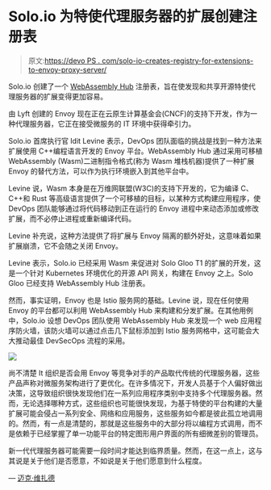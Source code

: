 # Solo.io 为特使代理服务器的扩展创建注册表

> 原文:[https://devo PS . com/solo-io-creates-registry-for-extensions-to-envoy-proxy-server/](https://devops.com/solo-io-creates-registry-for-extensions-to-envoy-proxy-server/)

Solo.io 创建了一个 [WebAssembly Hub](https://www.globenewswire.com/news-release/2019/12/10/1958800/0/en/Solo-io-Launches-the-WebAssembly-Hub-to-Empower-Users-to-Add-New-Functionalities-to-Their-Service-Mesh-to-Best-Fit-Their-Business-Needs-and-Enhance-Security.html) 注册表，旨在使发现和共享开源特使代理服务器的扩展变得更加容易。

由 Lyft 创建的 Envoy 现在正在云原生计算基金会(CNCF)的支持下开发，作为一种代理服务器，它正在接受微服务的 IT 环境中获得牵引力。

Solo.io 首席执行官 Idit Levine 表示，DevOps 团队面临的挑战是找到一种方法来扩展使用 C++编程语言开发的 Envoy 平台。WebAssembly Hub 通过采用可移植 WebAssembly (Wasm)二进制指令格式(称为 Wasm 堆栈机器)提供了一种扩展 Envoy 的替代方法，可以作为执行环境嵌入到其他平台中。

Levine 说，Wasm 本身是在万维网联盟(W3C)的支持下开发的，它为编译 C、C++和 Rust 等高级语言提供了一个可移植的目标，以某种方式构建应用程序，使 DevOps 团队能够通过将代码移动到正在运行的 Envoy 进程中来动态添加或修改扩展，而不必停止进程或重新编译代码。

Levine 补充说，这种方法提供了将扩展与 Envoy 隔离的额外好处，这意味着如果扩展崩溃，它不会随之关闭 Envoy。

Levine 表示，Solo.io 已经采用 Wasm 来促进对 Solo Gloo T1 的扩展的开发，这是一个针对 Kubernetes 环境优化的开源 API 网关，构建在 Envoy 之上。Solo Gloo 已经支持 WebAssembly Hub 注册表。

然而，事实证明，Envoy 也是 Istio 服务网的基础。Levine 说，现在任何使用 Envoy 的平台都可以利用 WebAssembly Hub 来构建和分发扩展。在其他用例中，Solo.io 设想 DevOps 团队使用 WebAssembly Hub 来发现一个 web 应用程序防火墙，该防火墙可以通过点击几下鼠标添加到 Istio 服务网格中，这可能会大大推动最佳 DevSecOps 流程的采用。

![](../Images/76cea254a80f0326aae10901af4e483e.png)

尚不清楚 It 组织是否会用 Envoy 等竞争对手的产品取代传统的代理服务器，这些产品声称对微服务架构进行了更优化。在许多情况下，开发人员基于个人偏好做出决策，这导致组织很快发现他们在一系列应用程序类别中支持多个代理服务器。然而，无论选择哪种方式，这些组织也可能很快发现，为基于特使的平台构建的大量扩展可能会侵占一系列安全、网络和应用服务，这些服务如今都是彼此孤立地调用的。然而，有一点是清楚的，那就是这些服务中的大部分将以编程方式调用，而不是依赖于已经掌握了单一功能平台的特定图形用户界面的所有细微差别的管理员。

新一代代理服务器可能需要一段时间才能达到临界质量。然而，在这一点上，这与其说是关于他们是否愿意，不如说是关于他们愿意到什么程度。

— [迈克·维扎德](https://devops.com/author/mike-vizard/)